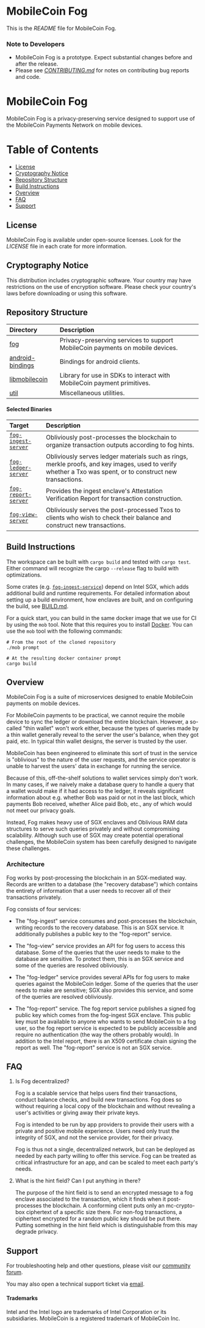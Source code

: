 [](./img/mobilecoin_logo.png)

# MobileCoin Fog

This is the *README* file for MobileCoin Fog.

### Note to Developers

* MobileCoin Fog is a prototype. Expect substantial changes before and after the release.
* Please see [*CONTRIBUTING.md*](./CONTRIBUTING.md) for notes on contributing bug reports and code.

# MobileCoin Fog
MobileCoin Fog is a privacy-preserving service designed to support use of the MobileCoin Payments Network on mobile devices.

# Table of Contents
- [License](#license)
- [Cryptography Notice](#cryptography-notice)
- [Repository Structure](#repository-structure)
- [Build Instructions](#build-instructions)
- [Overview](#overview)
- [FAQ](#faq)
- [Support](#support)

## License
MobileCoin Fog is available under open-source licenses. Look for the *LICENSE* file in each crate for more information.

## Cryptography Notice
This distribution includes cryptographic software. Your country may have restrictions on the use of encryption software. Please check your country's laws before downloading or using this software.

## Repository Structure
|Directory |Description |
| :-- | :-- |
| [fog](./fog) | Privacy-preserving services to support MobileCoin payments on mobile devices. |
| [android-bindings](./android-bindings) | Bindings for android clients. |
| [libmobilecoin](./libmobilecoin) | Library for use in SDKs to interact with MobileCoin payment primitives. |
| [util](./util) | Miscellaneous utilities. |

#### Selected Binaries
| Target | Description |
| :-- | :-- |
| [`fog-ingest-server`](./fog/ingest/server) | Obliviously post-processes the blockchain to organize transaction outputs according to fog hints.|
| [`fog-ledger-server`](./fog/ledger/server) | Obliviously serves ledger materials such as rings, merkle proofs, and key images, used to verify whether a Txo was spent, or to construct new transactions. |
| [`fog-report-server`](./fog/report/server) | Provides the ingest enclave's Attestation Verification Report for transaction construction. |
| [`fog-view-server`](./fog/view/server) | Obliviously serves the post-processed Txos to clients who wish to check their balance and construct new transactions. |

## Build Instructions

The workspace can be built with `cargo build` and tested with `cargo test`. Either command will recognize the cargo `--release` flag to build with optimizations.

Some crates (e.g. [`fog-ingest-service`](./fog/ingest/service)) depend on Intel SGX, which adds additional build and runtime requirements. For detailed information about setting up a build environment, how enclaves are built, and on configuring the build, see [BUILD.md](BUILD.md).

For a quick start, you can build in the same docker image that we use for CI by using the `mob` tool. Note that this requires you to install [Docker](https://docs.docker.com/get-docker/). You can use the `mob` tool with the following commands:

```
# From the root of the cloned repository
./mob prompt

# At the resulting docker container prompt
cargo build
```

## Overview

MobileCoin Fog is a suite of microservices designed to enable MobileCoin payments on mobile devices.

For MobileCoin payments to be practical, we cannot require the mobile device to
sync the ledger or download the entire blockchain. However, a so-called "thin wallet" won't
work either, because the types of queries made by a thin wallet generally reveal to the
server the user's balance, when they got paid, etc. In typical thin wallet designs, the
server is trusted by the user.

MobileCoin has been engineered to eliminate this sort of trust in the service is "oblivious"
to the nature of the user requests, and the service operator is unable to harvest the users'
data in exchange for running the service.

Because of this, off-the-shelf solutions to wallet services simply don't work. In many cases,
if we naively make a database query to handle a query that a wallet would make if it had access
to the ledger, it reveals significant information about e.g. whether Bob was paid or not in the
last block, which payments Bob received, whether Alice paid Bob, etc., any of which would not
meet our privacy goals.

Instead, Fog makes heavy use of SGX enclaves and Oblivious RAM data structures to serve such
queries privately and without compromising scalability. Although such use of SGX may create
potential operational challenges, the MobileCoin system has been carefully designed to
navigate these challenges.

### Architecture

Fog works by post-processing the blockchain in an SGX-mediated way. Records are written to a
database (the "recovery database") which contains the entirety of information that a user needs to
recover all of their transactions privately.

Fog consists of four services:

  * The "fog-ingest" service consumes and post-processes the blockchain, writing records to the
    recovery database. This is an SGX service. It additionally publishes a public key to the
    "fog-report" service.

  * The "fog-view" service provides an API for fog users to access this database. Some of the
    queries that the user needs to make to the database are sensitive. To protect them, this
    is an SGX service and some of the queries are resolved obliviously.

  * The "fog-ledger" service provides several APIs for fog users to make queries against the
    MobileCoin ledger. Some of the queries that the user needs to make are sensitive; SGX also
    provides this service, and some of the queries are resolved obliviously.

  * The "fog-report" service. The fog report service publishes a signed fog public key which
    comes from the fog-ingest SGX enclave. This public key must be available to anyone
    who wants to send MobileCoin to a fog user, so the fog report service is expected to be
    publicly accessible and require no authentication (the way the others probably would).
    In addition to the Intel report, there is an X509 certificate chain signing the report as
    well. The "fog-report" service is not an SGX service.

## FAQ

1. Is Fog decentralized?

   Fog is a scalable service that helps users find their transactions, conduct balance checks,
   and build new transactions. Fog does so without requiring a local copy of the blockchain and without
   revealing a user's activities or giving away their private keys.

   Fog is intended to be run by app providers to provide their users with a private and positive mobile experience.
   Users need only trust the integrity of SGX, and not the service
   provider, for their privacy.

   Fog is thus not a single, decentralized network, but can be deployed as needed by each
   party willing to offer this service. Fog can be treated as critical infrastructure for an app, and can be scaled
   to meet each party's needs.

1. What is the hint field? Can I put anything in there?

   The purpose of the hint field is to send an encrypted message to a fog enclave associated
   to the transaction, which it finds when it post-processes the blockchain. A conforming
   client puts only an mc-crypto-box ciphertext of a specific size there. For non-fog
   transactions, a ciphertext encrypted for a random public key should be put there. Putting
   something in the hint field which is distinguishable from this may degrade privacy.

## Support

For troubleshooting help and other questions, please visit our [community forum](https://community.mobilecoin.foundation/).

You may also open a technical support ticket via [email](mailto://support@mobilecoin.foundation).

#### Trademarks

Intel and the Intel logo are trademarks of Intel Corporation or its subsidiaries. MobileCoin is a registered trademark
of MobileCoin Inc.
